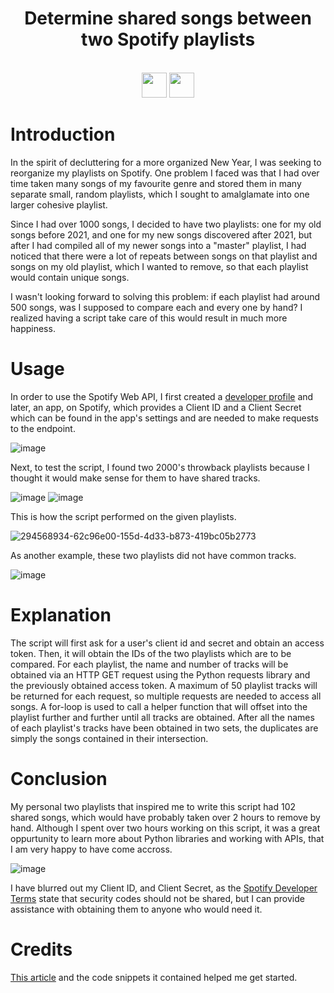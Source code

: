 <div  align=center>
	<h1>Determine shared songs between two Spotify playlists</h1>
	<br>
   <img src = "https://github.com/macaroonforu/Spotify-Duplicate-Playlist-Checker/assets/121368271/0fac243e-58bd-486f-827c-7905c40c564f" height="40px" width="40px">
   <img src = "https://github.com/macaroonforu/Spotify-Duplicate-Playlist-Checker/assets/121368271/9f32097b-f8bb-46ff-9397-9e1bde9c632e" height="40px" width="40px">
		<br>
</div>

# Introduction 
In the spirit of decluttering for a more organized New Year, I was seeking to reorganize my playlists on Spotify. One problem I faced was that I had over time taken many songs of my favourite genre and stored them in many separate small, random playlists, which I sought to amalglamate into one larger cohesive playlist. 

Since I had over 1000 songs, I decided to have two playlists: one for my old songs before 2021, and one for my new songs discovered after 2021, but after I had compiled all of my newer songs into a "master" playlist, I had noticed that there were a lot of repeats between songs on that playlist and songs on my old playlist, which I wanted to remove, so that each playlist would contain unique songs. 

I wasn't looking forward to solving this problem: if each playlist had around 500 songs, was I supposed to compare each and every one by hand? I realized having a script take care of this would result in much more happiness. 

# Usage 

In order to use the Spotify Web API, I first created a [developer profile](https://developer.spotify.com/) and later, an app, on Spotify, which provides a Client ID and a Client Secret which can be found in the app's settings and are needed to make requests to the endpoint. 

![image](https://github.com/macaroonforu/Spotify-Duplicate-Playlist-Checker/assets/121368271/a4e5a07b-45fa-47b5-a367-c4fd65bf9d30)

Next, to test the script, I found two 2000's throwback playlists because I thought it would make sense for them to have shared tracks. 

![image](https://github.com/macaroonforu/Spotify-Duplicate-Playlist-Checker/assets/121368271/74f1a948-b322-45f3-a49c-acbd40bdbbc1)
![image](https://github.com/macaroonforu/Spotify-Duplicate-Playlist-Checker/assets/121368271/b7742427-6aeb-4fb3-a2c8-1a458f0948b8)


This is how the script performed on the given playlists. 

![294568934-62c96e00-155d-4d33-b873-419bc05b2773](https://github.com/macaroonforu/Spotify-Duplicate-Playlist-Checker/assets/121368271/eaa99870-0dc9-446a-8c79-56d1ec6e8e57)

As another example, these two playlists did not have common tracks. 

![image](https://github.com/macaroonforu/Spotify-Duplicate-Playlist-Checker/assets/121368271/e5ac1e72-4a61-473b-95c6-418dc9f6c5d6)


# Explanation 
The script will first ask for a user's client id and secret and obtain an access token. Then, it will obtain the IDs of the two playlists which are to be compared. For each playlist, the name and number of tracks will be obtained via an HTTP GET request using the Python requests library and the previously obtained access token. A maximum of 50 playlist tracks will be returned for each request, so multiple requests are needed to access all songs. A for-loop is used to call a helper function that will offset into the playlist further and further until all tracks are obtained. After all the names of each playlist's tracks have been obtained in two sets, the duplicates are simply the songs contained in their intersection. 

# Conclusion 
My personal two playlists that inspired me to write this script had 102 shared songs, which would have probably taken over 2 hours to remove by hand. Although I spent over two hours working on this script, it was a great oppurtunity to learn more about Python libraries and working with APIs, that I am very happy to have come accross. 

![image](https://github.com/macaroonforu/Spotify-Duplicate-Playlist-Checker/assets/121368271/94238f1c-f4fa-42b1-8c13-c9528309cd80)

I have blurred out my Client ID, and Client Secret, as the [Spotify Developer Terms](https://developer.spotify.com/terms#section-vi-access-usage-and-quotas) state that security codes should not be shared, but I can provide assistance with obtaining them to anyone who would need it. 


# Credits 
[This article](https://alpargur.medium.com/scrape-spotifys-api-in-within-20-mins-611885897851) and the code snippets it contained helped me get started.
